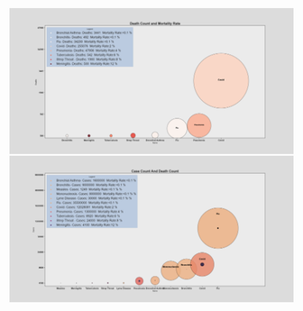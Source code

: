 
![Death Count and Mortality Rate](MortalityRate.png)
![Case Count vs Death Count](DeathCount.png)<br/>
